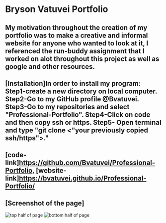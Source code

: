 # Bryson Vatuvei Portfolio

## My motivation throughout the creation of my portfolio was to make a creative and informal website for anyone who wanted to look at it, I referenced the run-buddy assignment that I worked on alot throughout this project as well as google and other resources.

## [Installation]In order to install my program: Step1-create a new directory on local computer. Step2-Go to my GitHub profile @Bvatuvei. Step3-Go to my repositories and select "Professional-Portfolio". Step4-Click on code and then copy ssh or https. Step5- Open terminal and type "git clone <"your previously copied ssh/https">."

## [code-link]https://github.com/Bvatuvei/Professional-Portfolio, [website-link]https://bvatuvei.github.io/Professional-Portfolio/

## [Screenshot of the page]
![top half of page](./assets/images/top-half.jpg)
![bottom half of page](./assets/images/bottom-half.jpg)
